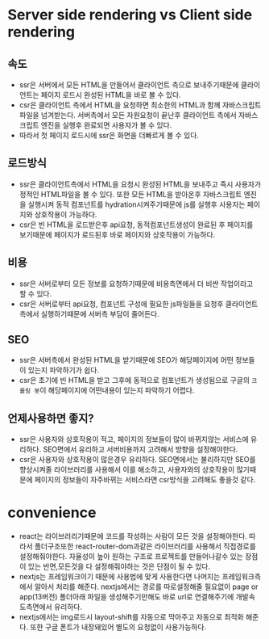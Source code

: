 # Server side rendering vs Client side rendering

## 속도

- ssr은 서버에서 모든 HTML을 만들어서 클라이언트 측으로 보내주기때문에 클라이언트는 페이지 로드시 완성된 HTML을 바로 볼 수 있다.
- csr은 클라이언트 측에서 HTML을 요청하면 최소한의 HTML과 함께 자바스크립트 파일을 넘겨받는다. 서버측에서 모든 자원요청이 끝난후 클라이언트 측에서 자바스크립트 엔진을 실행후 완료되면 사용자가 볼 수 있다.
- 따라서 첫 페이지 로드시에 ssr은 화면을 더빠르게 볼 수 있다.

## 로드방식

- ssr은 클라이언트측에서 HTML을 요청시 완성된 HTML을 보내주고 즉시 사용자가 정적인 HTML파일을 볼 수 있다. 또한 모든 HTML을 받아온후 자바스크립트 엔진을 실행시켜 동적 컴포넌트를 hydration시켜주기때문에 js를 실행후 사용자는 페이지와 상호작용이 가능하다.
- csr은 빈 HTML을 로드받은후 api요청, 동적컴포넌트생성이 완료된 후 페이지를 보기때문에 페이지가 로드된후 바로 페이지와 상호작용이 가능하다.

## 비용

- ssr은 서버로부터 모든 정보를 요청하기때문에 비용측면에서 더 비싼 작업이라고 할 수 있다.
- csr은 서버로부터 api요청, 컴포넌트 구성에 필요한 js파일들을 요청후 클라이언트 측에서 실행하기때문에 서버측 부담이 줄어든다.

## SEO

- ssr은 서버측에서 완성된 HTML을 받기때문에 SEO가 해당페이지에 어떤 정보들이 있는지 파악하기가 쉽다.
- csr은 초기에 빈 HTML을 받고 그후에 동적으로 컴포넌트가 생성됨으로 구글의 `크롤링 봇`이 해당페이지에 어떤내용이 있는지 파악하기 어렵다.

## 언제사용하면 좋지?

- ssr은 사용자와 상호작용이 적고, 페이지의 정보들이 많이 바뀌지않는 서비스에 유리하다.
  SEO면에서 유리하고 서버비용까지 고려해서 방향을 설정해야한다.
- csr은 사용자와 상호작용이 많은경우 유리하다. SEO면에서는 불리하지만 SEO를 향상시켜줄 라이브러리를 사용해서 이를 해소하고, 사용자와의 상호작용이 많기때문에 페이지의 정보들이 자주바뀌는 서비스라면 csr방식을 고려해도 좋을것 같다.

# convenience

- react는 라이브러리기때문에 코드를 작성하는 사람이 모든 것을 설정해야한다.
  따라서 폴더구조또한 react-router-dom과같은 라이브러리를 사용해서 직접경로를 설정해줘야한다. 자율성이 높아 원하는 구조로 프로젝트를 만들어나갈수 있는 장점이 있는 반면,모든것을 다 설정해줘야하는 것은 단점이 될 수 있다.
- nextjs는 프레임워크이기 때문에 사용법에 맞게 사용한다면 나머지는 프레임워크측에서 알아서 처리를 해준다. nextjs에서는 경로를 따로설정해줄 필요없이 page or app(13버전) 폴더아래 파일을 생성해주기만해도 바로 url로 연결해주기에 개발속도측면에서 유리하다.
- nextjs에서는 img로드시 layout-shift를 자동으로 막아주고 자동으로 최적화 해준다. 또한
  구글 폰트가 내장돼있어 별도의 요청없이 사용가능하다.
